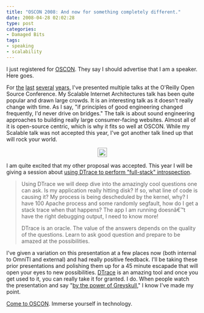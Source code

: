 ```yaml
---
title: "OSCON 2008: And now for something completely different."
date: 2008-04-28 02:02:28
type: post
categories:
- Damaged Bits
tags:
- speaking
- scalability
---
```


<p>I just registered for <a href="https://en.oreilly.com/oscon2008/public/content/home">OSCON</a>.  They say I should advertise that I am a speaker.  Here goes.</p>  <p>For <a href="https://blogs.oreilly.com/digitalmedia/2005/08/oscon-day-0-scalable-internet.html">the</a> <a href="https://conferences.oreillynet.com/cs/os2005/view/e_sess/6412">last</a> <a href="https://conferences.oreillynet.com/cs/os2006/view/e_spkr/1788">several</a> <a href="https://conferences.oreillynet.com/cs/os2007/view/e_sess/12458">years</a>, I've presented multiple talks at the O'Reilly Open Source Conference.  My Scalable Internet Architectures talk has been quite popular and drawn large crowds.  It is an interesting talk as it doesn't really change with time.  As I say, "if principles of good engineering changed frequently, I'd never drive on bridges."  The talk is about sound engineering approaches to building really large consumer-facing websites.  Almost all of it is open-source centric, which is why it fits so well at OSCON.  While my Scalable talk was not accepted this year, I've got another talk lined up that will rock your world.</p>  <p style="text-align: center"><a href="https://en.oreilly.com/oscon2008/public/content/home"><img src="https://conferences.oreillynet.com/banners/oscon/speaker/oscon2008_banner_speaker_210x60.gif" style="padding: 3px; border: 1px solid #999;" border=0></a> <p>  <p>I am quite excited that my other proposal was accepted.  This year I will be giving  a session about <a href="https://en.oreilly.com/oscon2008/public/schedule/detail/2903">using DTrace to perform "full-stack" introspection</a>.</p>  <blockquote> <p>Using DTrace we will deep dive into the amazingly cool questions one can ask. Is my application really hitting disk? If so, what line of code is causing it? My process is being descheduled by the kernel, why? I have 100 Apache process and some randomly segfault, how do I get a stack trace when that happens? The app I am running doesnâ€™t have the right debugging output, I need to know more!</p> <p style="margin-top: 1em">DTrace is an oracle. The value of the answers depends on the quality of the questions. Learn to ask good question and prepare to be amazed at the possibilities.</p> </blockquote>  <p>I've given a variation on this presentation at a few places now (both internal to OmniTI and external) and had really positive feedback.  I'll be taking these prior presentations and polishing them up for a 45 minute escapade that will open your eyes to new possibilities.  <a href="https://opensolaris.org/os/community/dtrace/">DTrace</a> is an amazing tool and once you get used to it, you can really take it for granted.  I do.  When people watch the presentation and say "<a href="https://www.imdb.com/title/tt0425112/">by the power of Greyskull</a>," I know I've made my point.</p>  <p><a href="https://en.oreilly.com/oscon2008/public/content/home">Come to OSCON</a>.  Immerse yourself in technology.</p>
